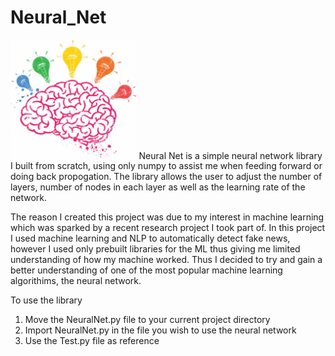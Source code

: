 # Neural_Net
<img src = "NeuralNetworkImage.jpg" width ="40%">
Neural Net is a simple neural network library I built from scratch, using only numpy to assist me when feeding forward or doing back propogation. The library allows the user to adjust the number of layers, number of nodes in each layer as well as the learning rate of the network.

The reason I created this project was due to my interest in machine learning which was sparked by a recent research project I took part of. In this project I used machine learning and NLP to automatically detect fake news, however I used only prebuilt libraries for the ML thus giving me limited understanding of how my machine worked. Thus I decided to try and gain a better understanding of one of the most popular machine learning algorithims, the neural network.

To use the library
  1. Move the NeuralNet.py file to your current project directory
  2. Import NeuralNet.py in the file you wish to use the neural network
  3. Use the Test.py file as reference




